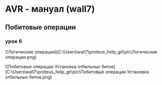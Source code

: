 # AVR - мануал (wall7)



## Побитовые операции 

### урок 6

![Логические операции](C:\Users\wall7\proteus_help_git\pic\Логические операции.png)

![Побитовые операции Установка отбельных битов](C:\Users\wall7\proteus_help_git\pic\Побитовые операции Установка отбельных битов.png)